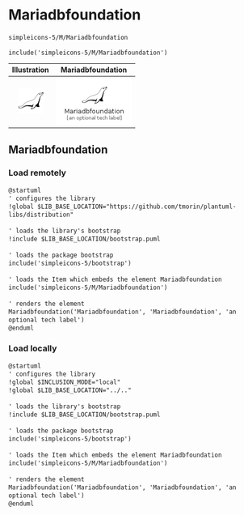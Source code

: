 # Mariadbfoundation


```text
simpleicons-5/M/Mariadbfoundation
```

```text
include('simpleicons-5/M/Mariadbfoundation')
```



| Illustration | Mariadbfoundation |
| :---: | :---: |
| ![illustration for Illustration](../../simpleicons-5/M/Mariadbfoundation.png) | ![illustration for Mariadbfoundation](../../simpleicons-5/M/Mariadbfoundation.Local.png) |




## Mariadbfoundation

### Load remotely
```plantuml
@startuml
' configures the library
!global $LIB_BASE_LOCATION="https://github.com/tmorin/plantuml-libs/distribution"

' loads the library's bootstrap
!include $LIB_BASE_LOCATION/bootstrap.puml

' loads the package bootstrap
include('simpleicons-5/bootstrap')

' loads the Item which embeds the element Mariadbfoundation
include('simpleicons-5/M/Mariadbfoundation')

' renders the element
Mariadbfoundation('Mariadbfoundation', 'Mariadbfoundation', 'an optional tech label')
@enduml
```

### Load locally
```plantuml
@startuml
' configures the library
!global $INCLUSION_MODE="local"
!global $LIB_BASE_LOCATION="../.."

' loads the library's bootstrap
!include $LIB_BASE_LOCATION/bootstrap.puml

' loads the package bootstrap
include('simpleicons-5/bootstrap')

' loads the Item which embeds the element Mariadbfoundation
include('simpleicons-5/M/Mariadbfoundation')

' renders the element
Mariadbfoundation('Mariadbfoundation', 'Mariadbfoundation', 'an optional tech label')
@enduml
```


